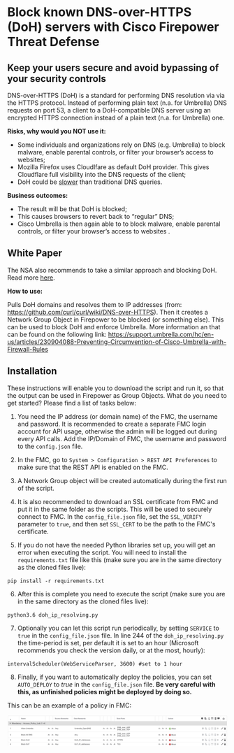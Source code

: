 # Block known DNS-over-HTTPS (DoH) servers with Cisco Firepower Threat Defense

## Keep your users secure and avoid bypassing of your security controls

DNS-over-HTTPS (DoH) is a standard for performing DNS resolution via via the HTTPS protocol. Instead of performing plain text (n.a. for Umbrella) DNS requests on port 53, a client to a DoH-compatible DNS server using an encrypted HTTPS connection instead of a plain text (n.a. for Umbrella) one.

**Risks, why would you NOT use it:**
* Some individuals and organizations rely on DNS (e.g. Umbrella) to block malware, enable parental controls, or filter your browser’s access to websites;
* Mozilla Firefox uses Cloudlfare as default DoH provider. This gives Cloudflare full visibility into the DNS requests of the client;
* DoH could be [slower](https://support.mozilla.org/en-US/kb/firefox-dns-over-https) than traditional DNS queries.

**Business outcomes:**
* The result will be that DoH is blocked;
* This causes browsers to revert back to “regular” DNS;
* Cisco Umbrella is then again able to to block malware, enable parental controls, or filter your browser’s access to websites .

## White Paper
The NSA also recommends to take a similar approach and blocking DoH. Read more [here](https://www.nsa.gov/Press-Room/News-Highlights/Article/Article/2471956/nsa-recommends-how-enterprises-can-securely-adopt-encrypted-dns/).

**How to use:**

Pulls DoH domains and resolves them to IP addresses (from: https://github.com/curl/curl/wiki/DNS-over-HTTPS). Then it creates a Network Group Object in Firepower to be blocked (or something else). This can be used to block DoH and enforce Umbrella. More information an that can be found on the following link: https://support.umbrella.com/hc/en-us/articles/230904088-Preventing-Circumvention-of-Cisco-Umbrella-with-Firewall-Rules

## Installation

These instructions will enable you to download the script and run it, so that the output can be used in Firepower as Group Objects. What do you need to get started? Please find a list of tasks below:

1. You need the IP address (or domain name) of the FMC, the username and password. It is recommended to create a separate FMC login account for API usage, otherwise the admin will be logged out during every API calls. Add the IP/Domain of FMC, the username and password to the `config.json` file. 

2. In the FMC, go to `System > Configuration > REST API Preferences` to make sure that the REST API is enabled on the FMC.

3. A Network Group object will be created automatically during the first run of the script.

4. It is also recommended to download an SSL certificate from FMC and put it in the same folder as the scripts. This will be used to securely connect to FMC. In the `config_file.json` file, set the `SSL_VERIFY` parameter to `true`, and then set `SSL_CERT` to be the path to the FMC's certificate.

5. If you do not have the needed Python libraries set up, you will get an error when executing the script. You will need to install the `requirements.txt` file like this (make sure you are in the same directory as the cloned files live):

```
pip install -r requirements.txt
```

6. After this is complete you need to execute the script (make sure you are in the same directory as the cloned files live):

```
python3.6 doh_ip_resolving.py
```

7. Optionally you can let this script run periodically, by setting `SERVICE` to `true` in the `config_file.json` file. In line 244 of the `doh_ip_resolving.py` the time-period is set, per default it is set to an hour (Microsoft recommends you check the version daily, or at the most, hourly):

```
intervalScheduler(WebServiceParser, 3600) #set to 1 hour
```

8. Finally, if you want to automatically deploy the policies, you can set `AUTO_DEPLOY` to *true* in the `config_file.json` file. **Be very careful with this, as unfinished policies might be deployed by doing so.**

This can be an example of a policy in FMC:

![Networkobjects](screenshot_fmc.png)
